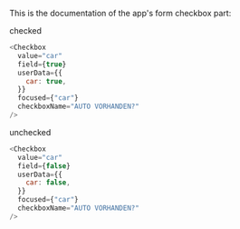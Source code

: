 This is the documentation of the app's form checkbox part:

checked

```js
<Checkbox
  value="car"
  field={true}
  userData={{
    car: true,
  }}
  focused={"car"}
  checkboxName="AUTO VORHANDEN?"
/>
```

unchecked

```js
<Checkbox
  value="car"
  field={false}
  userData={{
    car: false,
  }}
  focused={"car"}
  checkboxName="AUTO VORHANDEN?"
/>
```
